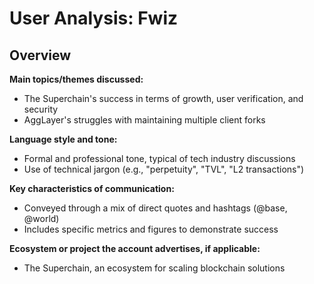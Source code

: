 # User Analysis: Fwiz

## Overview

**Main topics/themes discussed:**
- The Superchain's success in terms of growth, user verification, and security
- AggLayer's struggles with maintaining multiple client forks

**Language style and tone:**
- Formal and professional tone, typical of tech industry discussions
- Use of technical jargon (e.g., "perpetuity", "TVL", "L2 transactions")

**Key characteristics of communication:**
- Conveyed through a mix of direct quotes and hashtags (@base, @world)
- Includes specific metrics and figures to demonstrate success

**Ecosystem or project the account advertises, if applicable:**
- The Superchain, an ecosystem for scaling blockchain solutions